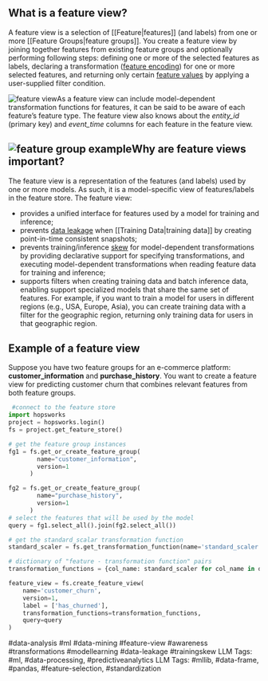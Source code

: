 **What is a feature view?**
---------------------------

A feature view is a selection of [[Feature|features]] (and labels) from one or more [[Feature Groups|feature groups]]. You create a feature view by joining together features from existing feature groups and optionally performing following steps: defining one or more of the selected features as labels, declaring a transformation ([feature encoding](https://www.hopsworks.ai/dictionary/encoding-for-features)) for one or more selected features, and returning only certain [feature values](http://www.hopsworks.ai/dictionary/feature-value) by applying a user-supplied filter condition.  

![feature view](https://assets.website-files.com/618399cd49d125734c8dec95/64367172260fae25f816fea7_T_CvT2tdDXkwmzUm_SRkdKveojnHNWR9mp8joCFNPp1rFlhgXRGyZZPpt16DIFlOeajTEav02t-mFy_CMbQdBPK0lwUDpA7dQ93szIv_e0BWQGgAhD_86yJdqEt4U9Adc7FiMOmSX91u12Wk5Gaz0w.png)As a feature view can include model-dependent transformation functions for features, it can be said to be aware of each feature’s feature type. The feature view also knows about the *entity\_id* (primary key) and *event\_time* columns for each feature in the feature view.  

![feature group example](https://assets.website-files.com/618399cd49d125734c8dec95/64367172b18c492619f34adf_FPY5oswLzyyzrZnK_SSQ4QqjoJ4dVU9q0rayiVQiaa5BrQ-R_xpNWXkNPO9JLlS0YF0wyKJqDF7ShfzSbmzmQ8j7UJg81mJ7SM_zPRRRoGt90T3mybL35D3EAvL7zCQ27Bah9ZBl4FtsTHPFfZr86g.png)**Why are feature views important?**
------------------------------------

The feature view is a representation of the features (and labels) used by one or more models. As such, it is a model-specific view of features/labels in the feature store. The feature view: 

* provides a unified interface for features used by a model for training and inference;
* prevents [data leakage](https://www.hopsworks.ai/dictionary/data-leakage) when [[Training Data|training data]] by creating point-in-time consistent snapshots;
* prevents training/inference [skew](https://www.hopsworks.ai/dictionary/skew) for model-dependent transformations by providing declarative support for specifying transformations, and executing model-dependent transformations when reading feature data for training and inference;
* supports filters when creating training data and batch inference data, enabling support specialized models that share the same set of features. For example, if you want to train a model for users in different regions (e.g., USA, Europe, Asia), you can create training data with a filter for the geographic region, returning only training data for users in that geographic region.

**Example of a feature view**
-----------------------------

Suppose you have two feature groups for an e-commerce platform: **customer\_information** and **purchase\_history**. You want to create a feature view for predicting customer churn that combines relevant features from both feature groups.


```Python
 #connect to the feature store
import hopsworks
project = hopsworks.login()
fs = project.get_feature_store()

# get the feature group instances
fg1 = fs.get_or_create_feature_group(
        name="customer_information",
        version=1
      )

fg2 = fs.get_or_create_feature_group(
        name="purchase_history",
        version=1
      )
# select the features that will be used by the model
query = fg1.select_all().join(fg2.select_all())

# get the standard_scalar transformation function
standard_scaler = fs.get_transformation_function(name='standard_scaler')

# dictionary of "feature - transformation function" pairs
transformation_functions = {col_name: standard_scaler for col_name in df.columns}

feature_view = fs.create_feature_view(
    name='customer_churn',
    version=1,
    label = ['has_churned'],
    transformation_functions=transformation_functions,
    query=query
)

```

#data-analysis #ml #data-mining  #feature-view #awareness #transformations  #modellearning #data-leakage #trainingskew
LLM Tags:  #ml, #data-processing, #predictiveanalytics
LLM Tags:  #mllib, #data-frame, #pandas, #feature-selection, #standardization